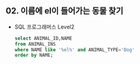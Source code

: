 ## 02. 이름에 el이 들어가는 동물 찾기

- SQL 프로그래머스 Level2

  

  ```sql
  select ANIMAL_ID,NAME
  from ANIMAL_INS
  where NAME like '%el%' and ANIMAL_TYPE='Dog'
  order by NAME;
  
  ```
  
  